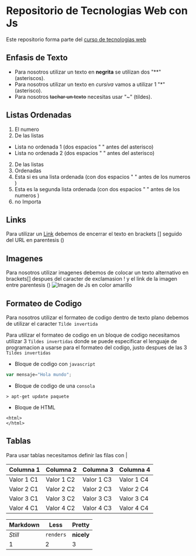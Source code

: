 # Repositorio de Tecnologias Web con Js

Este repositorio forma parte del  [curso de tecnologias web](https://github.com/adrianeguez/Tec_Web_Js_2016_B)

## Enfasis de Texto

* Para nosotros utilizar un texto en **negrita** se utilizan dos "**" (asteriscos).
* Para nosotros utilizar un texto en *cursiva* vamos a utilizar 1 "*" (asterisco).
* Para nosotros ~~tachar un texto~~ necesitas usar "~" (tildes).

## Listas Ordenadas

1. El numero 
2. De las listas
  * Lista no ordenada 1 (dos espacios " " antes del asterisco)
  * Lista no ordenada 2 (dos espacios " " antes del asterisco)
2. De las listas
1. Ordenadas
  1. Esta si es una lista ordenada (con dos espacios " " antes de los numeros )
  1. Esta es la segunda lista ordenada (con dos espacios " " antes de los numeros )
4. no Importa

## Links 

Para utilizar un [Link](https://github.com/adrianeguez/Tec_Web_Js_2016_B) debemos de encerrar el texto en brackets [] seguido del URL en parentesis ()

## Imagenes 

Para nosotros utilizar imagenes debemos de colocar un texto alternativo en brackets[] despues del caracter de exclamasion ! y el link de la imagen entre parentesis () 
![Imagen de Js en color amarillo](http://nodeframework.com/assets/img/js.png "Javascript")
## Formateo de Codigo

Para nosotros utilizar el formateo de codigo dentro de texto plano debemos de utilizar el caracter `Tilde invertida`

Para utilizar el formateo de codigo en un bloque de codigo necesitamos utilizar 3 `Tildes invertidas` donde se puede especificar el lenguaje de programacion a usarse para el formateo del codigo, justo despues de las 3 `Tildes invertidas`

* Bloque de codigo con `javascript`

```javascript
var mensaje="Hola mundo";
```

* Bloque de codigo de una `consola`

```
> apt-get update paquete
```

* Bloque de HTML

```
<html>
</html>
```

## Tablas

Para usar tablas necesitamos definir las filas con |

| Columna 1 | Columna 2 | Columna 3 | Columna 4 |
| - | - | - | - |
| Valor 1 C1 | Valor 1 C2 | Valor 1 C3  | Valor 1 C4 |
| Valor 2 C1 | Valor 2 C2 | Valor 2 C3  | Valor 2 C4 |
| Valor 3 C1 | Valor 3 C2 | Valor 3 C3  | Valor 3 C4 |
| Valor 4 C1 | Valor 4 C2 | Valor 4 C3  | Valor 4 C4 |


Markdown | Less | Pretty
--- | --- | ---
*Still* | `renders` | **nicely**
1 | 2 | 3









